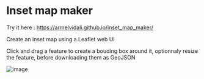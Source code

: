 # Inset map maker

Try it here : https://armelvidali.github.io/inset_map_maker/

Create an inset map using a Leaflet web UI

Click and drag a feature to create a bouding box around it, optionnaly resize the feature, before downloading them as GeoJSON

![image](https://github.com/ArmelVidali/inset_map_maker/assets/84096571/9e4342c5-6b2c-41a5-8f5c-9291bc54425f)

